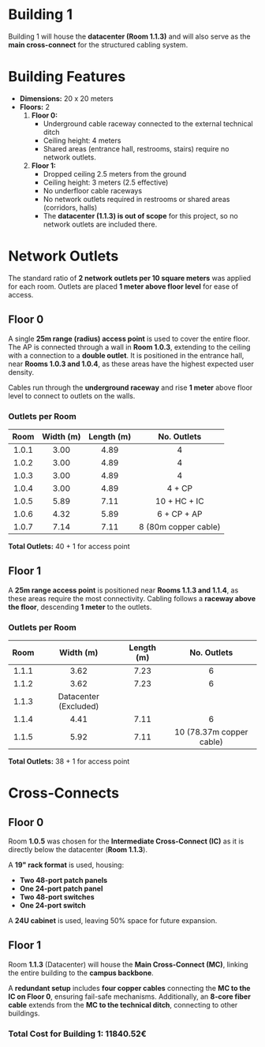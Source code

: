 Building 1
==========

Building 1 will house the **datacenter (Room 1.1.3)** and will also serve as the **main cross-connect** for the structured cabling system.

# **Building Features**

- **Dimensions:** 20 x 20 meters
- **Floors:** 2
  1. **Floor 0:**
     - Underground cable raceway connected to the external technical ditch
     - Ceiling height: 4 meters
     - Shared areas (entrance hall, restrooms, stairs) require no network outlets.
  2. **Floor 1:**
     - Dropped ceiling 2.5 meters from the ground
     - Ceiling height: 3 meters (2.5 effective)
     - No underfloor cable raceways
     - No network outlets required in restrooms or shared areas (corridors, halls)
     - The **datacenter (1.1.3) is out of scope** for this project, so no network outlets are included there.

# **Network Outlets**

The standard ratio of **2 network outlets per 10 square meters** was applied for each room. Outlets are placed **1 meter above floor level** for ease of access.

## **Floor 0**

A single **25m range (radius) access point** is used to cover the entire floor. The AP is connected through a wall in **Room 1.0.3**, extending to the ceiling with a connection to a **double outlet**. It is positioned in the entrance hall, near **Rooms 1.0.3 and 1.0.4**, as these areas have the highest expected user density.

Cables run through the **underground raceway** and rise **1 meter** above floor level to connect to outlets on the walls.

### **Outlets per Room**
| Room  | Width (m) | Length (m) | No. Outlets |
|:-----:|:---------:|:----------:|:----------:|
| 1.0.1 | 3.00      | 4.89       | 4          |
| 1.0.2 | 3.00      | 4.89       | 4          |
| 1.0.3 | 3.00      | 4.89       | 4          |
| 1.0.4 | 3.00      | 4.89       | 4 + CP     |
| 1.0.5 | 5.89      | 7.11       | 10 + HC + IC |
| 1.0.6 | 4.32      | 5.89       | 6 + CP + AP |
| 1.0.7 | 7.14      | 7.11       | 8 (80m copper cable) |

**Total Outlets:** 40 + 1 for access point

## **Floor 1**

A **25m range access point** is positioned near **Rooms 1.1.3 and 1.1.4**, as these areas require the most connectivity. Cabling follows a **raceway above the floor**, descending **1 meter** to the outlets.

### **Outlets per Room**
| Room  | Width (m) | Length (m) | No. Outlets |
|:-----:|:---------:|:----------:|:----------:|
| 1.1.1 | 3.62      | 7.23       | 6          |
| 1.1.2 | 3.62      | 7.23       | 6          |
| 1.1.3 | Datacenter (Excluded) | |
| 1.1.4 | 4.41      | 7.11       | 6          |
| 1.1.5 | 5.92      | 7.11       | 10 (78.37m copper cable) |

**Total Outlets:** 38 + 1 for access point

# **Cross-Connects**

## **Floor 0**
Room **1.0.5** was chosen for the **Intermediate Cross-Connect (IC)** as it is directly below the datacenter (**Room 1.1.3**).

A **19" rack format** is used, housing:
- **Two 48-port patch panels**
- **One 24-port patch panel**
- **Two 48-port switches**
- **One 24-port switch**

A **24U cabinet** is used, leaving 50% space for future expansion.

## **Floor 1**
Room **1.1.3** (Datacenter) will house the **Main Cross-Connect (MC)**, linking the entire building to the **campus backbone**.

A **redundant setup** includes **four copper cables** connecting the **MC to the IC on Floor 0**, ensuring fail-safe mechanisms.
Additionally, an **8-core fiber cable** extends from the **MC to the technical ditch**, connecting to other buildings.

### **Total Cost for Building 1: 11840.52€**
